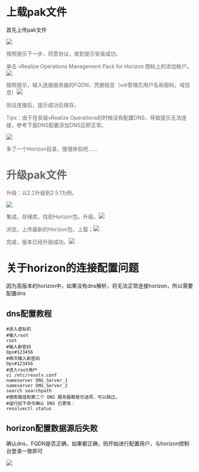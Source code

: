 # 上载pak文件
首先上传pak文件

![](../../images/1711518118769-75538238-5770-4b59-92ab-9d381054c11b.png)

<font style="color:rgb(100, 100, 109);">按照提示下一步，同意协议，直到提示安装成功。</font>

<font style="color:rgb(100, 100, 109);">单击 vRealize Operations Management Pack for Horizon 图标上的添加帐户。</font>![](../../images/1711518141452-1f70c2c6-dc5f-4e6e-9661-f9763b64ab60.png)

<font style="color:rgb(100, 100, 109);">按照提示，输入连接服务器的FQDN，凭据信息（vdi管理员用户名和密码，域信息）</font>![](../../images/1711518155158-b1175707-413e-4781-a188-d01ef874747c.png)

<font style="color:rgb(100, 100, 109);">验证连接后，提示成功后保存。</font>

<font style="color:rgb(100, 100, 109);">Tips：由于在安装vRealize Operations的时候没有配置DNS，导致提示无法连接，参考下面DNS配置添加DNS后即正常。</font>

![](../../images/1711518167766-f0b9761a-1dd5-48f2-9ea6-4952ab50a20b.png)

<font style="color:rgb(100, 100, 109);">多了一个Horizon目录，慢慢体验吧……</font>

# <font style="color:rgb(100, 100, 109);">升级pak文件</font>
<font style="color:rgb(100, 100, 109);">升级：以2.2升级到2.5.1为例。</font>

![](../../images/1711518179623-31fafa1c-ef56-4813-95f0-c67a9efb047b.png)

<font style="color:rgb(100, 100, 109);">集成，存储库，找到Horizon包，升级。</font>![](../../images/1711518190643-f173c4f8-bd85-42d7-bc7f-d58e5e9bdf56.png)

<font style="color:rgb(100, 100, 109);">浏览，上传最新的Horizon包，上载；</font>![](../../images/1711518199541-46375413-99a3-422c-bff3-cdaaaa98d8f9.png)

<font style="color:rgb(100, 100, 109);">完成，版本已经升级成功。</font>![](../../images/1711518207841-e6afb60d-70c0-454d-9051-01446e9afd2c.png)

# 关于horizon的连接配置问题
因为高版本的horizon中，如果没有dns解析，将无法正常连接horizon，所以需要配置dns

## dns配置教程
```shell
#进入虚拟机
#输入root
root
#输入新密码
Ops#123456
#再次输入新密码
Ops#123456
#进入root用户
vi /etc/resolv.conf 
nameserver DNS_Server_1
nameserver DNS_Server_2
search searchpath
#搜索路径和第二个 DNS 服务器都是可选项，可以跳过。
#运行如下命令确认 DNS 已更改：
resolvectl status
```

## horizon配置数据源后失败
确认dns，FQDN是否正确，如果都正确，则开始进行配置用户，与horizon控制台登录一致即可

![](../../images/1711518693133-14902761-97c1-49dd-9611-85760821350e.png)

